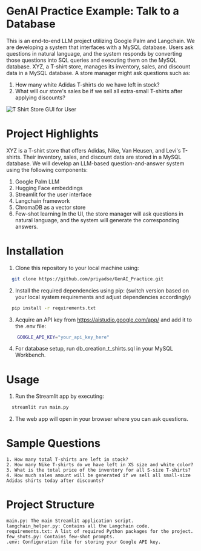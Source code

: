 # GenAI Practice Example: Talk to a Database

This is an end-to-end LLM project utilizing Google Palm and Langchain. We are developing a system that interfaces with a MySQL database. Users ask questions in natural language, and the system responds by converting those questions into SQL queries and executing them on the MySQL database. XYZ, a T-shirt store, manages its inventory, sales, and discount data in a MySQL database. A store manager might ask questions such as:

  1. How many white Adidas T-shirts do we have left in stock?
  2. What will our store's sales be if we sell all extra-small T-shirts after applying discounts?

   ![T Shirt Store GUI for User](https://github.com/priyadse/GenAI_Practice/assets/68457424/a2fdf437-891a-4e42-b8ee-bd5e2f4c4ff3)

# Project Highlights

XYZ is a T-shirt store that offers Adidas, Nike, Van Heusen, and Levi's T-shirts. Their inventory, sales, and discount data are stored in a MySQL database. We will develop an LLM-based question-and-answer system using the following components:

  1. Google Palm LLM
  2. Hugging Face embeddings
  3. Streamlit for the user interface
  4. Langchain framework
  5. ChromaDB as a vector store
  6. Few-shot learning
In the UI, the store manager will ask questions in natural language, and the system will generate the corresponding answers.

# Installation

1. Clone this repository to your local machine using:
   
```bash
  git clone https://github.com/priyadse/GenAI_Practice.git
```

2. Install the required dependencies using pip: (switch version based on your local system requirements and adjust dependencies accordingly)

```bash
  pip install -r requirements.txt
```

3. Acquire an API key from https://aistudio.google.com/app/ and add it to the .env file:

```bash
    GOOGLE_API_KEY="your_api_key_here"
```

4. For database setup, run db_creation_t_shirts.sql in your MySQL Workbench.

# Usage

1. Run the Streamlit app by executing:

```bash
  streamlit run main.py
```

2. The web app will open in your browser where you can ask questions.

# Sample Questions

    1. How many total T-shirts are left in stock?
    2. How many Nike T-shirts do we have left in XS size and white color?
    3. What is the total price of the inventory for all S-size T-shirts?
    4. How much sales amount will be generated if we sell all small-size Adidas shirts today after discounts?

# Project Structure

    main.py: The main Streamlit application script.
    langchain_helper.py: Contains all the Langchain code.
    requirements.txt: A list of required Python packages for the project.
    few_shots.py: Contains few-shot prompts.
    .env: Configuration file for storing your Google API key.
   
